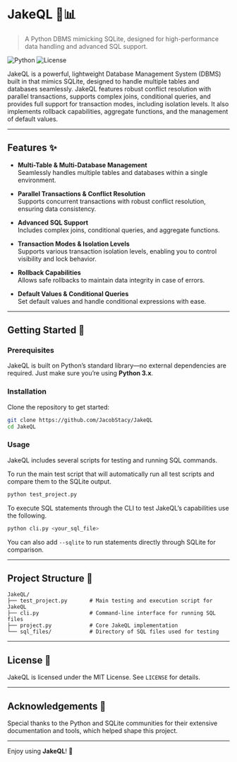 # JakeQL 🐍📊
> A Python DBMS mimicking SQLite, designed for high-performance data handling and advanced SQL support.

![Python](https://img.shields.io/badge/Python-3.x-blue)
![License](https://img.shields.io/badge/License-MIT-green)


JakeQL is a powerful, lightweight Database Management System (DBMS) built in that mimics SQLite, designed to handle multiple tables and databases seamlessly. JakeQL features robust conflict resolution with parallel transactions, supports complex joins, conditional queries, and provides full support for transaction modes, including isolation levels. It also implements rollback capabilities, aggregate functions, and the management of default values.

---

## Features ✨

- **Multi-Table & Multi-Database Management**  
  Seamlessly handles multiple tables and databases within a single environment.

- **Parallel Transactions & Conflict Resolution**  
  Supports concurrent transactions with robust conflict resolution, ensuring data consistency.

- **Advanced SQL Support**  
  Includes complex joins, conditional queries, and aggregate functions.

- **Transaction Modes & Isolation Levels**  
  Supports various transaction isolation levels, enabling you to control visibility and lock behavior.

- **Rollback Capabilities**  
  Allows safe rollbacks to maintain data integrity in case of errors.

- **Default Values & Conditional Queries**  
  Set default values and handle conditional expressions with ease.

---

## Getting Started 🚀

### Prerequisites
JakeQL is built on Python’s standard library—no external dependencies are required. Just make sure you’re using **Python 3.x**.

### Installation
Clone the repository to get started:

```bash
git clone https://github.com/JacobStacy/JakeQL
cd JakeQL
```

### Usage
JakeQL includes several scripts for testing and running SQL commands.

To run the main test script that will automatically run all test scripts and compare them to the SQLite output.
```bash
python test_project.py
```

To execute SQL statements through the CLI to test JakeQL’s capabilities use the following.
```bash
python cli.py <your_sql_file>
```

You can also add `--sqlite` to run statements directly through SQLite for comparison.

---

## Project Structure 📂

```plaintext
JakeQL/
├── test_project.py       # Main testing and execution script for JakeQL
├── cli.py                # Command-line interface for running SQL files
├── project.py            # Core JakeQL implementation
└── sql_files/            # Directory of SQL files used for testing
```

---



## License 📄

JakeQL is licensed under the MIT License. See `LICENSE` for details.

---

## Acknowledgements 🌟

Special thanks to the Python and SQLite communities for their extensive documentation and tools, which helped shape this project.

---

Enjoy using **JakeQL**! 🎉